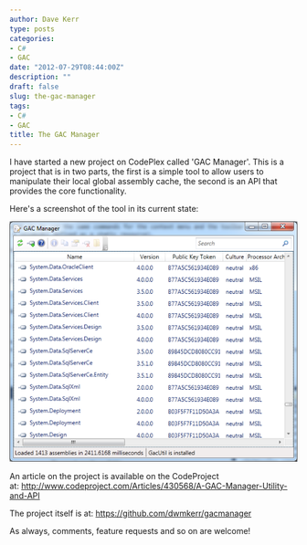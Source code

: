 ```yaml
---
author: Dave Kerr
type: posts
categories:
- C#
- GAC
date: "2012-07-29T08:44:00Z"
description: ""
draft: false
slug: the-gac-manager
tags:
- C#
- GAC
title: The GAC Manager
---
```



<p>I have started a new project on CodePlex called 'GAC Manager'. This is a project that is in two parts, the first is a simple tool to allow users to manipulate their local global assembly cache, the second is an API that provides the core functionality.</p>
<p>Here's a screenshot of the tool in its current state:</p>
<p><img src="images/1_TheGacManagerTool.png" /></p>
<p>An article on the project is available on the CodeProject at:&nbsp;<a href="http://www.codeproject.com/Articles/430568/A-GAC-Manager-Utility-and-API">http://www.codeproject.com/Articles/430568/A-GAC-Manager-Utility-and-API</a></p>
<p>The project itself is at:&nbsp;<a href="https://github.com/dwmkerr/gacmanager">https://github.com/dwmkerr/gacmanager</a></p>
<p>As always, comments, feature requests and so on are welcome!</p>

